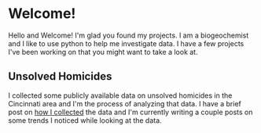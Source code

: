 # Welcome!  
Hello and Welcome!
I'm glad you found my projects. I am a biogeochemist and I like to use python to help me investigate data. I have a few projects I've been working on that you might want to take a look at.  

## Unsolved Homicides
I collected some publicly available data on unsolved homicides in the Cincinnati area and I'm the process of analyzing that data. I have a brief post on [how I collected](https://github.com/IsabelsRepo/IsabelsRepo.github.io/blob/main/Unsolved-Scraper-post.md) the data and I'm currently writing a couple posts on some trends I noticed while looking at the data. 
